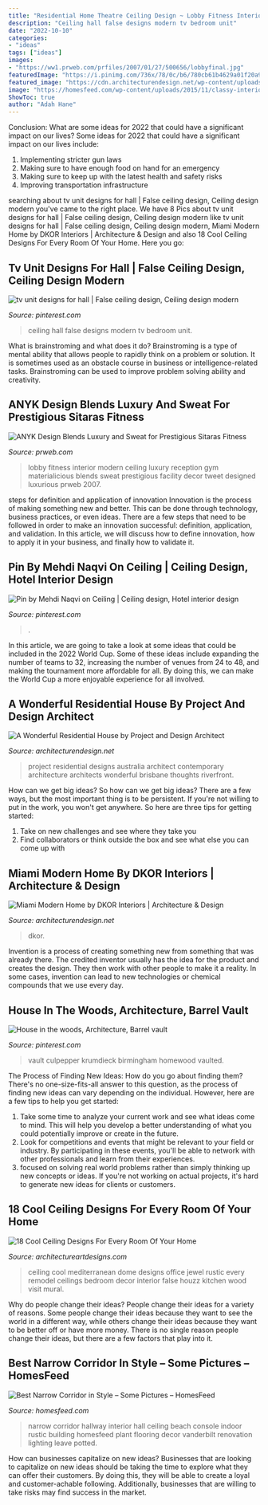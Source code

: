 ```yaml
---
title: "Residential Home Theatre Ceiling Design ~ Lobby Fitness Interior Modern Ceiling Luxury Reception Gym Materialicious Blends Sweat Prestigious Facility Decor Tweet Designed Luxurious Prweb 2007"
description: "Ceiling hall false designs modern tv bedroom unit"
date: "2022-10-10"
categories:
- "ideas"
tags: ["ideas"]
images:
- "https://ww1.prweb.com/prfiles/2007/01/27/500656/lobbyfinal.jpg"
featuredImage: "https://i.pinimg.com/736x/78/0c/b6/780cb61b4629a01f20a98e21b98deee6.jpg"
featured_image: "https://cdn.architecturendesign.net/wp-content/uploads/2014/06/14268.jpg"
image: "https://homesfeed.com/wp-content/uploads/2015/11/classy-interior-of-narrow-hallway-design-with-wall-picture-and-vintage-rustic-console-table-with-potted-indoor-plant-and-concrete-flooring.jpg"
ShowToc: true
author: "Adah Hane"
---
```



Conclusion: What are some ideas for 2022 that could have a significant impact on our lives?
Some ideas for 2022 that could have a significant impact on our lives include: 
1. Implementing stricter gun laws 
2. Making sure to have enough food on hand for an emergency 
3. Making sure to keep up with the latest health and safety risks 
4. Improving transportation infrastructure 

	

		
searching about tv unit designs for hall | False ceiling design, Ceiling design modern you've came to the right place. We have 8 Pics about tv unit designs for hall | False ceiling design, Ceiling design modern like tv unit designs for hall | False ceiling design, Ceiling design modern, Miami Modern Home by DKOR Interiors | Architecture &amp; Design and also 18 Cool Ceiling Designs For Every Room Of Your Home. Here you go:
		
    
## Tv Unit Designs For Hall | False Ceiling Design, Ceiling Design Modern

<img loading=lazy src="https://i.pinimg.com/736x/78/0c/b6/780cb61b4629a01f20a98e21b98deee6.jpg" onerror="this.onerror=null;this.src='https://tse4.mm.bing.net/th?id=OIP._gC1ezPSrKYhnxMEs76RAgHaJ4&amp;pid=15.1';" alt="tv unit designs for hall | False ceiling design, Ceiling design modern">

_Source: pinterest.com_

>ceiling hall false designs modern tv bedroom unit. 

	

What is brainstroming and what does it do?
Brainstroming is a type of mental ability that allows people to rapidly think on a problem or solution. It is sometimes used as an obstacle course in business or intelligence-related tasks. Brainstroming can be used to improve problem solving ability and creativity.

    
## ANYK Design Blends Luxury And Sweat For Prestigious Sitaras Fitness

<img loading=lazy src="https://ww1.prweb.com/prfiles/2007/01/27/500656/lobbyfinal.jpg" onerror="this.onerror=null;this.src='https://tse2.mm.bing.net/th?id=OIP.WhKZaJ20oCVmmJuEds6sIQHaFK&amp;pid=15.1';" alt="ANYK Design Blends Luxury and Sweat for Prestigious Sitaras Fitness">

_Source: prweb.com_

>lobby fitness interior modern ceiling luxury reception gym materialicious blends sweat prestigious facility decor tweet designed luxurious prweb 2007. 

	

steps for definition and application of innovation
Innovation is the process of making something new and better. This can be done through technology, business practices, or even ideas. There are a few steps that need to be followed in order to make an innovation successful: definition, application, and validation. In this article, we will discuss how to define innovation, how to apply it in your business, and finally how to validate it.

    
## Pin By Mehdi Naqvi On Ceiling | Ceiling Design, Hotel Interior Design

<img loading=lazy src="https://i.pinimg.com/736x/fd/40/a0/fd40a0c04f428b62f90c018223dc1f25.jpg" onerror="this.onerror=null;this.src='https://tse2.mm.bing.net/th?id=OIP.4VKS-FPn1UzzQADwM1F28wHaLH&amp;pid=15.1';" alt="Pin by Mehdi Naqvi on Ceiling | Ceiling design, Hotel interior design">

_Source: pinterest.com_

>. 

	

In this article, we are going to take a look at some ideas that could be included in the 2022 World Cup. Some of these ideas include expanding the number of teams to 32, increasing the number of venues from 24 to 48, and making the tournament more affordable for all. By doing this, we can make the World Cup a more enjoyable experience for all involved.

    
## A Wonderful Residential House By Project And Design Architect

<img loading=lazy src="https://cdn.architecturendesign.net/wp-content/uploads/2014/06/14268.jpg" onerror="this.onerror=null;this.src='https://tse1.mm.bing.net/th?id=OIP.9hPGLP1LXeOvjX-S3WDCXQHaE5&amp;pid=15.1';" alt="A Wonderful Residential House by Project and Design Architect">

_Source: architecturendesign.net_

>project residential designs australia architect contemporary architecture architects wonderful brisbane thoughts riverfront. 

	

How can we get big ideas?
So how can we get big ideas? There are a few ways, but the most important thing is to be persistent. If you're not willing to put in the work, you won't get anywhere. So here are three tips for getting started: 
1. Take on new challenges and see where they take you 
2. Find collaborators or think outside the box and see what else you can come up with 

    
## Miami Modern Home By DKOR Interiors | Architecture &amp; Design

<img loading=lazy src="https://cdn.architecturendesign.net/wp-content/uploads/2014/07/Miami-Modern-Home-19.jpg" onerror="this.onerror=null;this.src='https://tse4.mm.bing.net/th?id=OIP.0D9Bvd9P2R2p-_5hTswORwHaLH&amp;pid=15.1';" alt="Miami Modern Home by DKOR Interiors | Architecture &amp; Design">

_Source: architecturendesign.net_

>dkor. 

	

Invention is a process of creating something new from something that was already there. The credited inventor usually has the idea for the product and creates the design. They then work with other people to make it a reality. In some cases, invention can lead to new technologies or chemical compounds that we use every day.

    
## House In The Woods, Architecture, Barrel Vault

<img loading=lazy src="https://i.pinimg.com/736x/79/bf/bb/79bfbb4b9e77908b635efd011a2f9626--fiddle-leaf-fig-wood-ceilings.jpg" onerror="this.onerror=null;this.src='https://tse4.mm.bing.net/th?id=OIP.mUVncZn-rsDoMLWyhxX_8QHaLH&amp;pid=15.1';" alt="House in the woods, Architecture, Barrel vault">

_Source: pinterest.com_

>vault culpepper krumdieck birmingham homewood vaulted. 

	

The Process of Finding New Ideas: How do you go about finding them?
There's no one-size-fits-all answer to this question, as the process of finding new ideas can vary depending on the individual. However, here are a few tips to help you get started: 
1. Take some time to analyze your current work and see what ideas come to mind. This will help you develop a better understanding of what you could potentially improve or create in the future. 
2. Look for competitions and events that might be relevant to your field or industry. By participating in these events, you'll be able to network with other professionals and learn from their experiences. 
3. focused on solving real world problems rather than simply thinking up new concepts or ideas. If you're not working on actual projects, it's hard to generate new ideas for clients or customers. 

    
## 18 Cool Ceiling Designs For Every Room Of Your Home

<img loading=lazy src="http://www.architectureartdesigns.com/wp-content/uploads/2016/01/8-13.jpg" onerror="this.onerror=null;this.src='https://tse4.mm.bing.net/th?id=OIP.3dUgMd67DUxM-iEdBOZF1gHaLI&amp;pid=15.1';" alt="18 Cool Ceiling Designs For Every Room Of Your Home">

_Source: architectureartdesigns.com_

>ceiling cool mediterranean dome designs office jewel rustic every remodel ceilings bedroom decor interior false houzz kitchen wood visit mural. 

	

Why do people change their ideas?
People change their ideas for a variety of reasons. Some people change their ideas because they want to see the world in a different way, while others change their ideas because they want to be better off or have more money. There is no single reason people change their ideas, but there are a few factors that play into it.

    
## Best Narrow Corridor In Style – Some Pictures – HomesFeed

<img loading=lazy src="https://homesfeed.com/wp-content/uploads/2015/11/classy-interior-of-narrow-hallway-design-with-wall-picture-and-vintage-rustic-console-table-with-potted-indoor-plant-and-concrete-flooring.jpg" onerror="this.onerror=null;this.src='https://tse1.mm.bing.net/th?id=OIP.N2J1a8jR_QJDbY0rmVp3MQHaLH&amp;pid=15.1';" alt="Best Narrow Corridor in Style – Some Pictures – HomesFeed">

_Source: homesfeed.com_

>narrow corridor hallway interior hall ceiling beach console indoor rustic building homesfeed plant flooring decor vanderbilt renovation lighting leave potted. 

	

How can businesses capitalize on new ideas?
Businesses that are looking to capitalize on new ideas should be taking the time to explore what they can offer their customers. By doing this, they will be able to create a loyal and customer-achable following. Additionally, businesses that are willing to take risks may find success in the market.

